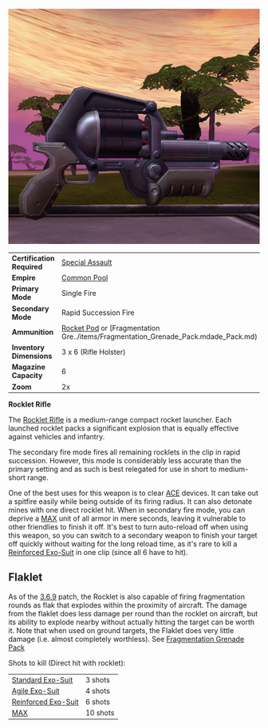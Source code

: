 ![](../images/Rocklet_Rifle.jpg "Rocklet_Rifle.jpg")

|                            |                                                                                                                   |
| -------------------------- | ----------------------------------------------------------------------------------------------------------------- |
| **Certification Required** | [Special Assault](../certifications/Special_Assault.md)                                                           |
| **Empire**                 | [Common Pool](../terminology/Common_Pool.md)                                                                      |
| **Primary Mode**           | Single Fire                                                                                                       |
| **Secondary Mode**         | Rapid Succession Fire                                                                                             |
| **Ammunition**             | [Rocket Pod](../ammunition/Rocket_Pod.md) or [Fragmentation Gre../items/Fragmentation_Grenade_Pack.mdade_Pack.md) |
| **Inventory Dimensions**   | 3 x 6 (Rifle Holster)                                                                                             |
| **Magazine Capacity**      | 6                                                                                                                 |
| **Zoom**                   | 2x                                                                                                                |

**Rocklet Rifle**

The [Rocklet Rifle](Rocklet_Rifle.md) is a medium-range compact rocket launcher.
Each launched rocklet packs a significant explosion that is equally effective
against vehicles and infantry.

The secondary fire mode fires all remaining rocklets in the clip in rapid
succession. However, this mode is considerably less accurate than the primary
setting and as such is best relegated for use in short to medium-short range.

One of the best uses for this weapon is to clear
[ACE](Adaptive_Construction_Engine.md) devices. It can take out a spitfire
easily while being outside of its firing radius. It can also detonate mines with
one direct rocklet hit. When in secondary fire mode, you can deprive a
[MAX](../armor/Mechanized_Assault_Exo-Suit.md) unit of all armor in mere
seconds, leaving it vulnerable to other friendlies to finish it off. It's best
to turn auto-reload off when using this weapon, so you can switch to a secondary
weapon to finish your target off quickly without waiting for the long reload
time, as it's rare to kill a
[Reinforced Exo-Suit](../armor/Reinforced_Exo-Suit.md) in one clip (since all 6
have to hit).

## Flaklet

As of the [3.6.9](../patches/3.6.9.md) patch, the Rocklet is also capable of
firing fragmentation rounds as flak that explodes within the proximity of
aircraft. The damage from the flaklet does less damage per round than the
rocklet on aircraft, but its ability to explode nearby without actually hitting
the target can be worth it. Note that when used on ground targets, the Flaklet
does very little damage (i.e. almost completely worthless). See
[Fragmentation Grenade Pack](../items/Fragmentation_Grenade_Pack.md)

Shots to kill (Direct hit with rocklet):

|                                                        |          |
| ------------------------------------------------------ | -------- |
| [Standard Exo-Suit](../armor/Standard_Exo-Suit.md)     | 3 shots  |
| [Agile Exo-Suit](../armor/Agile_Exo-Suit.md)           | 4 shots  |
| [Reinforced Exo-Suit](../armor/Reinforced_Exo-Suit.md) | 6 shots  |
| [MAX](../armor/Mechanized_Assault_Exo-Suit.md)         | 10 shots |
